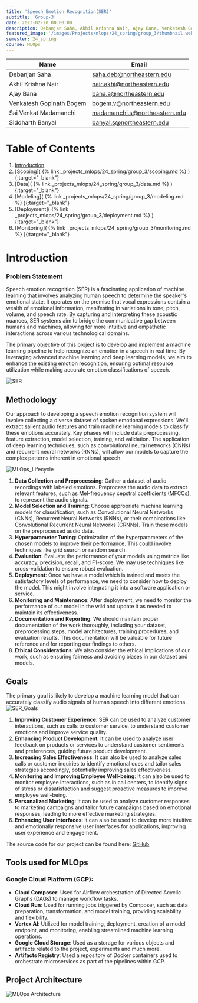```yaml
---
title: 'Speech Emotion Recognition(SER)'
subtitle: 'Group-3'
date: 2023-02-20 00:00:00
description: Debanjan Saha, Akhil Krishna Nair, Ajay Bana, Venkatesh Gopinath Bogem, Sai Venkat Madamanchi, Siddharth Banyal
featured_image: '/images/Projects/mlops/24_spring/group_3/thumbnail.webp'
semester: 24_spring
course: MLOps
---
```


| Name                      | Email                             |
| ------------------------- | --------------------------------- |
| Debanjan Saha             | saha.deb@northeastern.edu         |
| Akhil Krishna Nair        | nair.akhi@northeastern.edu        |
| Ajay Bana                 | bana.a@northeastern.edu           |
| Venkatesh Gopinath Bogem  | bogem.v@northeastern.edu          |
| Sai Venkat Madamanchi     | madamanchi.s@northeastern.edu     |
| Siddharth Banyal          | banyal.s@northeastern.edu         |

# Table of Contents

1. [Introduction](#introduction)<br>
2. [Scoping]( {% link _projects_mlops/24_spring/group_3/scoping.md %} ){:target="_blank"}<br>
3. [Data]( {% link _projects_mlops/24_spring/group_3/data.md %} ){:target="_blank"}<br>
4. [Modeling]( {% link _projects_mlops/24_spring/group_3/modeling.md %} ){:target="_blank"}<br>
5. [Deployment]( {% link _projects_mlops/24_spring/group_3/deployment.md %} ){:target="_blank"}<br>
6. [Monitoring]( {% link _projects_mlops/24_spring/group_3/monitoring.md %} ){:target="_blank"}<br>

# Introduction

### Problem Statement

Speech emotion recognition (SER) is a fascinating application of machine learning that involves analyzing human speech to determine the speaker's emotional state. It operates on the premise that vocal expressions contain a wealth of emotional information, manifesting in variations in tone, pitch, volume, and speech rate. By capturing and interpreting these acoustic nuances, SER systems aim to bridge the communicative gap between humans and machines, allowing for more intuitive and empathetic interactions across various technological domains.

The primary objective of this project is to develop and implement a machine learning pipeline to help recognize an emotion in a speech in real time. By leveraging advanced machine learning and deep learning models, we aim to enhance the existing emotion recognition, ensuring optimal resource utilization while making accurate emotion classifications of speech.

![SER](/images/Projects/mlops/24_spring/group_3/SER.webp)

## Methodology

Our approach to developing a speech emotion recognition system will involve collecting a diverse dataset of spoken emotional expressions. We'll extract salient audio features and train machine learning models to classify these emotions accurately. Key phases will include data preprocessing, feature extraction, model selection, training, and validation. The application of deep learning techniques, such as convolutional neural networks (CNNs) and recurrent neural networks (RNNs), will allow our models to capture the complex patterns inherent in emotional speech.

![MLOps_Lifecycle](/images/Projects/mlops/24_spring/group_3/MLOps_Lifecycle.webp)

1. **Data Collection and Preprocessing**: Gather a dataset of audio recordings with labeled emotions. Preprocess the audio data to extract relevant features, such as Mel-frequency cepstral coefficients (MFCCs), to represent the audio signals.
2. **Model Selection and Training**: Choose appropriate machine learning models for classification, such as Convolutional Neural Networks (CNNs), Recurrent Neural Networks (RNNs), or their combinations like Convolutional Recurrent Neural Networks (CRNNs). Train these models on the preprocessed audio data.
3. **Hyperparameter Tuning**: Optimization of the hyperparameters of the chosen models to improve their performance. This could involve techniques like grid search or random search.
4. **Evaluation**: Evaluate the performance of your models using metrics like accuracy, precision, recall, and F1-score. We may use techniques like cross-validation to ensure robust evaluation.
5. **Deployment**: Once we have a model which is trained and meets the satisfactory levels of performance, we need to consider how to deploy the model. This might involve integrating it into a software application or service.
6. **Monitoring and Maintenance**: After deployment, we need to monitor the performance of our model in the wild and update it as needed to maintain its effectiveness.
7. **Documentation and Reporting**: We should maintain proper documentation of the work thoroughly, including your dataset, preprocessing steps, model architectures, training procedures, and evaluation results. This documentation will be valuable for future reference and for reporting our findings to others.
8. **Ethical Considerations**: We also consider the ethical implications of our work, such as ensuring fairness and avoiding biases in our dataset and models.

## Goals

The primary goal is likely to develop a machine learning model that can accurately classify audio signals of human speech into different emotions.
![SER_Goals](/images/Projects/mlops/24_spring/group_3/SER_Goals.webp)

1. **Improving Customer Experience**: SER can be used to analyze customer interactions, such as calls to customer service, to understand customer emotions and improve service quality.
2. **Enhancing Product Development**: It can be used to analyze user feedback on products or services to understand customer sentiments and preferences, guiding future product development.
3. **Increasing Sales Effectiveness**: It can also be used to analyze sales calls or customer inquiries to identify emotional cues and tailor sales strategies accordingly, potentially improving sales effectiveness.
4. **Monitoring and Improving Employee Well-being**: It can also be used to monitor employee interactions, such as in call centers, to identify signs of stress or dissatisfaction and suggest proactive measures to improve employee well-being.
5. **Personalized Marketing**: It can be used to analyze customer responses to marketing campaigns and tailor future campaigns based on emotional responses, leading to more effective marketing strategies.
6. **Enhancing User Interfaces**: it can also be used to develop more intuitive and emotionally responsive user interfaces for applications, improving user experience and engagement.

The source code for our project can be found here: [GitHub](https://github.com/debanjansaha-git/speech-emotion-recognition)

## Tools used for MLOps

### Google Cloud Platform (GCP):

- **Cloud Composer**: Used for Airflow orchestration of Directed Acyclic Graphs (DAGs) to manage workflow tasks.
- **Cloud Run**: Used for running jobs triggered by Composer, such as data preparation, transformation, and model training, providing scalability and flexibility.
- **Vertex AI**: Utilized for model training, deployment, creation of a model endpoint, and monitoring, enabling streamlined machine learning operations.
- **Google Cloud Storage**: Used as a storage for various objects and artifacts related to the project, experiments and much more.
- **Artifacts Registry**: Used a repository of Docker containers used to orchestrate microservices as part of the pipelines within GCP.

## Project Architecture

![MLOps Architecture](/images/Projects/mlops/24_spring/group_3/MLOps_Architecture.webp)
